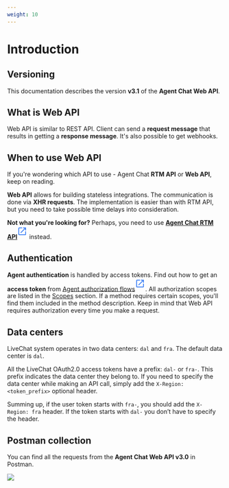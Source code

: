 ```yaml
---
weight: 10
---
```


# Introduction

## Versioning

This documentation describes the version **v3.1** of the **Agent Chat Web API**.

## What is Web API
Web API is similar to REST API. Client can send a **request message** that results in getting a **response message**. It's also possible to get webhooks. 

## When to use Web API
If you're wondering which API to use - Agent Chat **RTM API** or **Web API**, keep on reading.

**Web API** allows for building stateless integrations. The communication is done via **XHR requests**. The implementation is easier than with RTM API, but you need to take possible time delays into consideration.

**Not what you're looking for?** Perhaps, you need to use [**Agent Chat RTM API**](../agent-chat-rtm-api-v3.1)<sup>[![LiveChat Link](link.svg)](../agent-chat-rtm-api-v3.1)</sup> instead.


## Authentication

**Agent authentication** is handled by access tokens. Find out how to get an **access token** from [Agent authorization flows](../beta-authorization/#agent-authorization-flows)<sup>[![LiveChat Link](link.svg)](../beta-authorization/#agent-authorization-flows)</sup>. All authorization scopes are listed in the [Scopes](#scopes) section. If a method requires certain scopes, you'll find them included in the method description. Keep in mind that Web API requires authorization every time you make a request.

## Data centers

LiveChat system operates in two data centers: `dal` and `fra`. The default data center is `dal`.

All the LiveChat OAuth2.0 access tokens have a prefix: `dal-` or `fra-`. This prefix indicates the data center they belong to. If you need to specify the data center while making an API call, simply add the `X-Region: <token_prefix>` optional header.

Summing up, if the user token starts with `fra-`, you should add the `X-Region: fra` header. If the token starts with `dal-` you don’t have to specify the header.

## Postman collection

You can find all the requests from the **Agent Chat Web API v3.0** in Postman.

<a href="https://app.getpostman.com/run-collection/c44c78bef060739c9c88" target="_blank"><img src="https://run.pstmn.io/button.svg"></a>

